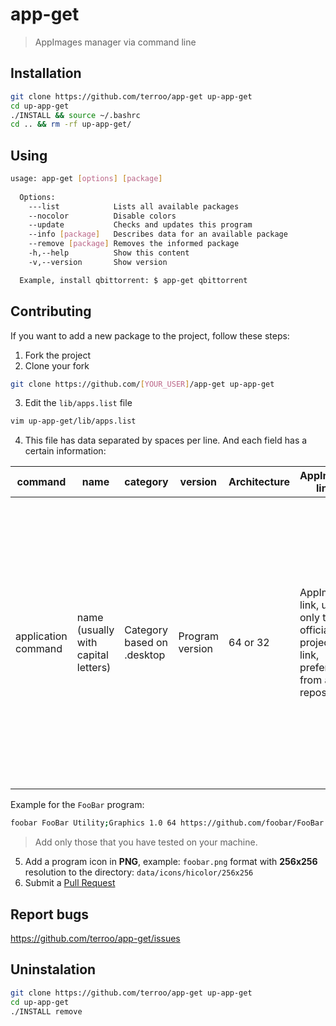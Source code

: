 # app-get
> AppImages manager via command line

## Installation
```sh
git clone https://github.com/terroo/app-get up-app-get
cd up-app-get
./INSTALL && source ~/.bashrc
cd .. && rm -rf up-app-get/
```

## Using
```sh
usage: app-get [options] [package]
  
  Options:
    ---list            Lists all available packages
    --nocolor          Disable colors
    --update           Checks and updates this program
    --info [package]   Describes data for an available package
    --remove [package] Removes the informed package
    -h,--help          Show this content
    -v,--version       Show version

  Example, install qbittorrent: $ app-get qbittorrent  
```

## Contributing
If you want to add a new package to the project, follow these steps:
1. Fork the project
2. Clone your fork
```sh
git clone https://github.com/[YOUR_USER]/app-get up-app-get
```
3. Edit the `lib/apps.list` file
```sh
vim up-app-get/lib/apps.list
```
4. This file has data separated by spaces per line. And each field has a certain information:

| command | name | category | version | Architecture | AppImage link | website | icon/.desktop automatic
|---|---|---|---|---|---|---|---|
| application command | name (usually with capital letters) | Category based on .desktop | Program version | 64 or 32 | AppImage link, use only the official project link, preferably from a Git repository | Inform the official website of the program | If when you run AppImage for the first time and it opens a box asking if you want to create the .desktop and the icon automatically, check `true`, but after testing it on your machine, it does not generate and is not automatically available from Dash your system, check `false` |

Example for the `FooBar` program:
```sh
foobar FooBar Utility;Graphics 1.0 64 https://github.com/foobar/FooBar.AppImage https://foobar.net false
```
> Add only those that you have tested on your machine.
5. Add a program icon in **PNG**, example: `foobar.png` format with **256x256** resolution to the directory: `data/icons/hicolor/256x256`
6. Submit a [Pull Request](https://bit.ly/prenlink)

## Report bugs
<https://github.com/terroo/app-get/issues>

## Uninstalation
```sh
git clone https://github.com/terroo/app-get up-app-get
cd up-app-get
./INSTALL remove
```
